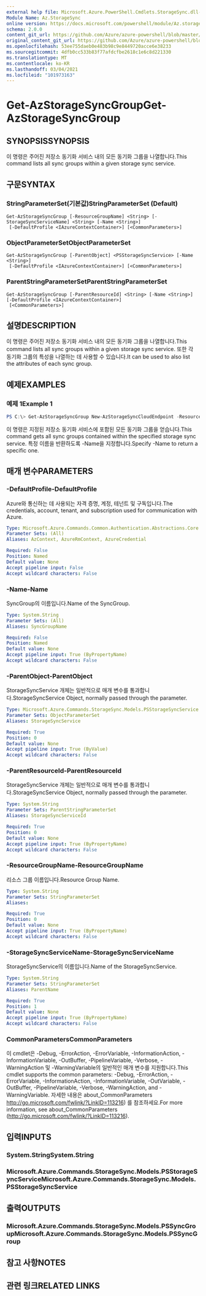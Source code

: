 ```yaml
---
external help file: Microsoft.Azure.PowerShell.Cmdlets.StorageSync.dll-Help.xml
Module Name: Az.StorageSync
online version: https://docs.microsoft.com/powershell/module/Az.storagesync/get-Azstoragesyncgroup
schema: 2.0.0
content_git_url: https://github.com/Azure/azure-powershell/blob/master/src/StorageSync/StorageSync/help/Get-AzStorageSyncGroup.md
original_content_git_url: https://github.com/Azure/azure-powershell/blob/master/src/StorageSync/StorageSync/help/Get-AzStorageSyncGroup.md
ms.openlocfilehash: 53ee755daeb0e483b98c9e8449720acce6e38233
ms.sourcegitcommit: 4dfb0cc533b83f77afdcfbe2618c1e6c8d221330
ms.translationtype: MT
ms.contentlocale: ko-KR
ms.lasthandoff: 03/04/2021
ms.locfileid: "101973163"
---
```

# <span data-ttu-id="4e850-101">Get-AzStorageSyncGroup</span><span class="sxs-lookup"><span data-stu-id="4e850-101">Get-AzStorageSyncGroup</span></span>

## <span data-ttu-id="4e850-102">SYNOPSIS</span><span class="sxs-lookup"><span data-stu-id="4e850-102">SYNOPSIS</span></span>
<span data-ttu-id="4e850-103">이 명령은 주어진 저장소 동기화 서비스 내의 모든 동기화 그룹을 나열합니다.</span><span class="sxs-lookup"><span data-stu-id="4e850-103">This command lists all sync groups within a given storage sync service.</span></span>

## <span data-ttu-id="4e850-104">구문</span><span class="sxs-lookup"><span data-stu-id="4e850-104">SYNTAX</span></span>

### <span data-ttu-id="4e850-105">StringParameterSet(기본값)</span><span class="sxs-lookup"><span data-stu-id="4e850-105">StringParameterSet (Default)</span></span>
```
Get-AzStorageSyncGroup [-ResourceGroupName] <String> [-StorageSyncServiceName] <String> [-Name <String>]
 [-DefaultProfile <IAzureContextContainer>] [<CommonParameters>]
```

### <span data-ttu-id="4e850-106">ObjectParameterSet</span><span class="sxs-lookup"><span data-stu-id="4e850-106">ObjectParameterSet</span></span>
```
Get-AzStorageSyncGroup [-ParentObject] <PSStorageSyncService> [-Name <String>]
 [-DefaultProfile <IAzureContextContainer>] [<CommonParameters>]
```

### <span data-ttu-id="4e850-107">ParentStringParameterSet</span><span class="sxs-lookup"><span data-stu-id="4e850-107">ParentStringParameterSet</span></span>
```
Get-AzStorageSyncGroup [-ParentResourceId] <String> [-Name <String>] [-DefaultProfile <IAzureContextContainer>]
 [<CommonParameters>]
```

## <span data-ttu-id="4e850-108">설명</span><span class="sxs-lookup"><span data-stu-id="4e850-108">DESCRIPTION</span></span>
<span data-ttu-id="4e850-109">이 명령은 주어진 저장소 동기화 서비스 내의 모든 동기화 그룹을 나열합니다.</span><span class="sxs-lookup"><span data-stu-id="4e850-109">This command lists all sync groups within a given storage sync service.</span></span> <span data-ttu-id="4e850-110">또한 각 동기화 그룹의 특성을 나열하는 데 사용할 수 있습니다.</span><span class="sxs-lookup"><span data-stu-id="4e850-110">It can be used to also list the attributes of each sync group.</span></span>

## <span data-ttu-id="4e850-111">예제</span><span class="sxs-lookup"><span data-stu-id="4e850-111">EXAMPLES</span></span>

### <span data-ttu-id="4e850-112">예제 1</span><span class="sxs-lookup"><span data-stu-id="4e850-112">Example 1</span></span>
```powershell
PS C:\> Get-AzStorageSyncGroup New-AzStorageSyncCloudEndpoint -ResourceGroupName "myResourceGroup" -StorageSyncServiceName "myStorageSyncServiceName"
```

<span data-ttu-id="4e850-113">이 명령은 지정된 저장소 동기화 서비스에 포함된 모든 동기화 그룹을 얻습니다.</span><span class="sxs-lookup"><span data-stu-id="4e850-113">This command gets all sync groups contained within the specified storage sync service.</span></span> <span data-ttu-id="4e850-114">특정 이름을 반환하도록 -Name을 지정합니다.</span><span class="sxs-lookup"><span data-stu-id="4e850-114">Specify -Name to return a specific one.</span></span>

## <span data-ttu-id="4e850-115">매개 변수</span><span class="sxs-lookup"><span data-stu-id="4e850-115">PARAMETERS</span></span>

### <span data-ttu-id="4e850-116">-DefaultProfile</span><span class="sxs-lookup"><span data-stu-id="4e850-116">-DefaultProfile</span></span>
<span data-ttu-id="4e850-117">Azure와 통신하는 데 사용되는 자격 증명, 계정, 테넌트 및 구독입니다.</span><span class="sxs-lookup"><span data-stu-id="4e850-117">The credentials, account, tenant, and subscription used for communication with Azure.</span></span>

```yaml
Type: Microsoft.Azure.Commands.Common.Authentication.Abstractions.Core.IAzureContextContainer
Parameter Sets: (All)
Aliases: AzContext, AzureRmContext, AzureCredential

Required: False
Position: Named
Default value: None
Accept pipeline input: False
Accept wildcard characters: False
```

### <span data-ttu-id="4e850-118">-Name</span><span class="sxs-lookup"><span data-stu-id="4e850-118">-Name</span></span>
<span data-ttu-id="4e850-119">SyncGroup의 이름입니다.</span><span class="sxs-lookup"><span data-stu-id="4e850-119">Name of the SyncGroup.</span></span>

```yaml
Type: System.String
Parameter Sets: (All)
Aliases: SyncGroupName

Required: False
Position: Named
Default value: None
Accept pipeline input: True (ByPropertyName)
Accept wildcard characters: False
```

### <span data-ttu-id="4e850-120">-ParentObject</span><span class="sxs-lookup"><span data-stu-id="4e850-120">-ParentObject</span></span>
<span data-ttu-id="4e850-121">StorageSyncService 개체는 일반적으로 매개 변수를 통과합니다.</span><span class="sxs-lookup"><span data-stu-id="4e850-121">StorageSyncService Object, normally passed through the parameter.</span></span>

```yaml
Type: Microsoft.Azure.Commands.StorageSync.Models.PSStorageSyncService
Parameter Sets: ObjectParameterSet
Aliases: StorageSyncService

Required: True
Position: 0
Default value: None
Accept pipeline input: True (ByValue)
Accept wildcard characters: False
```

### <span data-ttu-id="4e850-122">-ParentResourceId</span><span class="sxs-lookup"><span data-stu-id="4e850-122">-ParentResourceId</span></span>
<span data-ttu-id="4e850-123">StorageSyncService 개체는 일반적으로 매개 변수를 통과합니다.</span><span class="sxs-lookup"><span data-stu-id="4e850-123">StorageSyncService Object, normally passed through the parameter.</span></span>

```yaml
Type: System.String
Parameter Sets: ParentStringParameterSet
Aliases: StorageSyncServiceId

Required: True
Position: 0
Default value: None
Accept pipeline input: True (ByPropertyName)
Accept wildcard characters: False
```

### <span data-ttu-id="4e850-124">-ResourceGroupName</span><span class="sxs-lookup"><span data-stu-id="4e850-124">-ResourceGroupName</span></span>
<span data-ttu-id="4e850-125">리소스 그룹 이름입니다.</span><span class="sxs-lookup"><span data-stu-id="4e850-125">Resource Group Name.</span></span>

```yaml
Type: System.String
Parameter Sets: StringParameterSet
Aliases:

Required: True
Position: 0
Default value: None
Accept pipeline input: True (ByPropertyName)
Accept wildcard characters: False
```

### <span data-ttu-id="4e850-126">-StorageSyncServiceName</span><span class="sxs-lookup"><span data-stu-id="4e850-126">-StorageSyncServiceName</span></span>
<span data-ttu-id="4e850-127">StorageSyncService의 이름입니다.</span><span class="sxs-lookup"><span data-stu-id="4e850-127">Name of the StorageSyncService.</span></span>

```yaml
Type: System.String
Parameter Sets: StringParameterSet
Aliases: ParentName

Required: True
Position: 1
Default value: None
Accept pipeline input: True (ByPropertyName)
Accept wildcard characters: False
```

### <span data-ttu-id="4e850-128">CommonParameters</span><span class="sxs-lookup"><span data-stu-id="4e850-128">CommonParameters</span></span>
<span data-ttu-id="4e850-129">이 cmdlet은 -Debug, -ErrorAction, -ErrorVariable, -InformationAction, -InformationVariable, -OutBuffer, -PipelineVariable, -Verbose, -WarningAction 및 -WarningVariable의 일반적인 매개 변수를 지원합니다.</span><span class="sxs-lookup"><span data-stu-id="4e850-129">This cmdlet supports the common parameters: -Debug, -ErrorAction, -ErrorVariable, -InformationAction, -InformationVariable, -OutVariable, -OutBuffer, -PipelineVariable, -Verbose, -WarningAction, and -WarningVariable.</span></span> <span data-ttu-id="4e850-130">자세한 내용은 about_CommonParameters http://go.microsoft.com/fwlink/?LinkID=113216) 를 참조하세요.</span><span class="sxs-lookup"><span data-stu-id="4e850-130">For more information, see about_CommonParameters (http://go.microsoft.com/fwlink/?LinkID=113216).</span></span>

## <span data-ttu-id="4e850-131">입력</span><span class="sxs-lookup"><span data-stu-id="4e850-131">INPUTS</span></span>

### <span data-ttu-id="4e850-132">System.String</span><span class="sxs-lookup"><span data-stu-id="4e850-132">System.String</span></span>

### <span data-ttu-id="4e850-133">Microsoft.Azure.Commands.StorageSync.Models.PSStorageSyncService</span><span class="sxs-lookup"><span data-stu-id="4e850-133">Microsoft.Azure.Commands.StorageSync.Models.PSStorageSyncService</span></span>

## <span data-ttu-id="4e850-134">출력</span><span class="sxs-lookup"><span data-stu-id="4e850-134">OUTPUTS</span></span>

### <span data-ttu-id="4e850-135">Microsoft.Azure.Commands.StorageSync.Models.PSSyncGroup</span><span class="sxs-lookup"><span data-stu-id="4e850-135">Microsoft.Azure.Commands.StorageSync.Models.PSSyncGroup</span></span>

## <span data-ttu-id="4e850-136">참고 사항</span><span class="sxs-lookup"><span data-stu-id="4e850-136">NOTES</span></span>

## <span data-ttu-id="4e850-137">관련 링크</span><span class="sxs-lookup"><span data-stu-id="4e850-137">RELATED LINKS</span></span>
